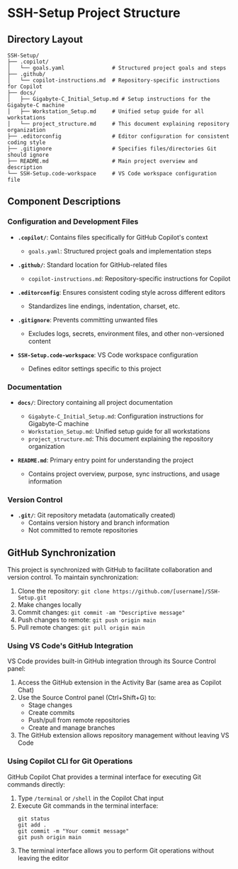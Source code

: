 # SSH-Setup Project Structure

## Directory Layout

```
SSH-Setup/
├── .copilot/
│   └── goals.yaml               # Structured project goals and steps
├── .github/
│   └── copilot-instructions.md  # Repository-specific instructions for Copilot
├── docs/
│   ├── Gigabyte-C_Initial_Setup.md # Setup instructions for the Gigabyte-C machine
│   ├── Workstation_Setup.md     # Unified setup guide for all workstations
│   └── project_structure.md     # This document explaining repository organization
├── .editorconfig                # Editor configuration for consistent coding style
├── .gitignore                   # Specifies files/directories Git should ignore
├── README.md                    # Main project overview and description
└── SSH-Setup.code-workspace     # VS Code workspace configuration file
```

## Component Descriptions

### Configuration and Development Files

- **`.copilot/`**: Contains files specifically for GitHub Copilot's context
  - `goals.yaml`: Structured project goals and implementation steps

- **`.github/`**: Standard location for GitHub-related files
  - `copilot-instructions.md`: Repository-specific instructions for Copilot

- **`.editorconfig`**: Ensures consistent coding style across different editors
  - Standardizes line endings, indentation, charset, etc.

- **`.gitignore`**: Prevents committing unwanted files
  - Excludes logs, secrets, environment files, and other non-versioned content

- **`SSH-Setup.code-workspace`**: VS Code workspace configuration
  - Defines editor settings specific to this project

### Documentation

- **`docs/`**: Directory containing all project documentation
  - `Gigabyte-C_Initial_Setup.md`: Configuration instructions for Gigabyte-C machine
  - `Workstation_Setup.md`: Unified setup guide for all workstations
  - `project_structure.md`: This document explaining the repository organization

- **`README.md`**: Primary entry point for understanding the project
  - Contains project overview, purpose, sync instructions, and usage information

### Version Control

- **`.git/`**: Git repository metadata (automatically created)
  - Contains version history and branch information
  - Not committed to remote repositories

## GitHub Synchronization

This project is synchronized with GitHub to facilitate collaboration and version control.
To maintain synchronization:

1. Clone the repository: `git clone https://github.com/[username]/SSH-Setup.git`
2. Make changes locally
3. Commit changes: `git commit -am "Descriptive message"`
4. Push changes to remote: `git push origin main`
5. Pull remote changes: `git pull origin main`

### Using VS Code's GitHub Integration

VS Code provides built-in GitHub integration through its Source Control panel:

1. Access the GitHub extension in the Activity Bar (same area as Copilot Chat)
2. Use the Source Control panel (Ctrl+Shift+G) to:
   - Stage changes
   - Create commits
   - Push/pull from remote repositories
   - Create and manage branches
3. The GitHub extension allows repository management without leaving VS Code

### Using Copilot CLI for Git Operations

GitHub Copilot Chat provides a terminal interface for executing Git commands directly:

1. Type `/terminal` or `/shell` in the Copilot Chat input
2. Execute Git commands in the terminal interface:
   ```
   git status
   git add .
   git commit -m "Your commit message"
   git push origin main
   ```
3. The terminal interface allows you to perform Git operations without leaving the editor